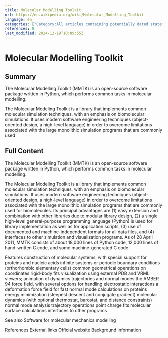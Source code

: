 ```yaml
---
title: Molecular Modelling Toolkit
url: https://en.wikipedia.org/wiki/Molecular_Modelling_Toolkit
language: en
categories: ["Category:All articles containing potentially dated statements", "Category:All stub articles", "Category:Articles containing potentially dated statements from April 2011", "Category:Bioinformatics stubs", "Category:Molecular dynamics software", "Category:Molecular modelling software", "Category:Molecular physics stubs", "Category:Python (programming language) software", "Category:Science software stubs"]
references: 0
last_modified: 2024-12-19T10:09:55Z
---
```


# Molecular Modelling Toolkit

## Summary

The Molecular Modelling Toolkit (MMTK) is an open-source software package written in Python, which performs common tasks in molecular modelling.

The Molecular Modeling Toolkit is a library that implements common molecular simulation techniques, with an emphasis on biomolecular simulations. It uses modern software engineering techniques (object-oriented design, a high-level language) in order to overcome limitations associated with the large monolithic simulation programs that are commonly used 

## Full Content

The Molecular Modelling Toolkit (MMTK) is an open-source software package written in Python, which performs common tasks in molecular modelling.

The Molecular Modeling Toolkit is a library that implements common molecular simulation techniques, with an emphasis on biomolecular simulations. It uses modern software engineering techniques (object-oriented design, a high-level language) in order to overcome limitations associated with the large monolithic simulation programs that are commonly used for biomolecules. Its principal advantages are (1) easy extension and combination with other libraries due to modular library design, (2) a single high-level general-purpose programming language (Python) is used for library implementation as well as for application scripts, (3) use of documented and machine-independent formats for all data files, and (4) interfaces to other simulation and visualization programs.
As of 28 April 2011, MMTK consists of about 18,000 lines of Python code, 12,000 lines of hand-written C code, and some machine-generated C code.

Features
construction of molecular systems, with special support for proteins and nucleic acids
infinite systems or periodic boundary conditions (orthorhombic elementary cells)
common geometrical operations on coordinates
rigid-body fits
visualization using external PDB and VRML viewers; animation of dynamics trajectories and normal modes
the AMBER 94 force field, with several options for handling electrostatic interactions
a deformation force field for fast normal mode calculations on proteins
energy minimization (steepest descent and conjugate gradient)
molecular dynamics (with optional thermostat, barostat, and distance constraints)
normal mode analysis
trajectory operations
point charge fits
molecular surface calculations
interfaces to other programs

See also
Software for molecular mechanics modelling

References
External links
Official website
Background information

